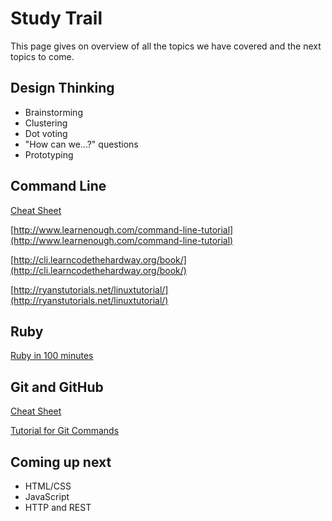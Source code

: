 # Study Trail
This page gives on overview of all the topics we have covered and the next topics to come.
## Design Thinking
* Brainstorming
* Clustering
* Dot voting
* "How can we...?" questions
* Prototyping

## Command Line
[Cheat Sheet]( http://ryanstutorials.net/linuxtutorial/cheatsheet.php)

[http://www.learnenough.com/command-line-tutorial](http://www.learnenough.com/command-line-tutorial)

[http://cli.learncodethehardway.org/book/](http://cli.learncodethehardway.org/book/)

[http://ryanstutorials.net/linuxtutorial/](http://ryanstutorials.net/linuxtutorial/)

## Ruby
[Ruby in 100 minutes](http://tutorials.jumpstartlab.com/projects/ruby_in_100_minutes.html)

## Git and GitHub
[Cheat Sheet](https://training.github.com/kit/downloads/github-git-cheat-sheet.pdf)

[Tutorial for Git Commands](https://try.github.io/levels/1/challenges/1)

## Coming up next
* HTML/CSS
* JavaScript
* HTTP and REST
